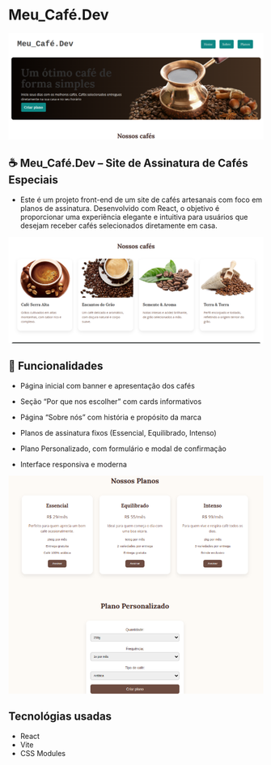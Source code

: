 # Meu_Café.Dev

!['Imagem header'](public/img/img1.png)

## ☕️ Meu_Café.Dev – Site de Assinatura de Cafés Especiais

- Este é um projeto front-end de um site de cafés artesanais com foco em planos de assinatura. Desenvolvido com React, o objetivo é proporcionar uma experiência elegante e intuitiva para usuários que desejam receber cafés selecionados diretamente em casa.

!['cards cafés'](public/img/img2.png)

## 🚀 Funcionalidades

- Página inicial com banner e apresentação dos cafés

- Seção “Por que nos escolher” com cards informativos

- Página “Sobre nós” com história e propósito da marca

- Planos de assinatura fixos (Essencial, Equilibrado, Intenso)

- Plano Personalizado, com formulário e modal de confirmação

- Interface responsiva e moderna

!['Imagem planos'](public/img/img3.png)

## Tecnológias usadas

- React
- Vite
- CSS Modules

